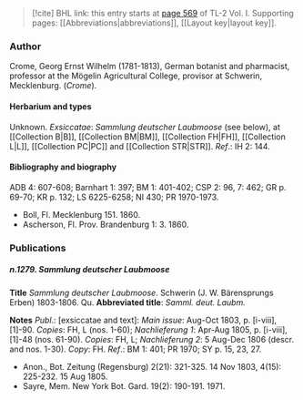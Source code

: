 > [!cite] BHL link: this entry starts at [page 569](https://www.biodiversitylibrary.org/item/103414#page/617/mode/1up) of TL-2 Vol. I.
> Supporting pages: [[Abbreviations|abbreviations]], [[Layout key|layout key]].

### Author

Crome, Georg Ernst Wilhelm (1781-1813), German botanist and pharmacist, professor at the Mögelin Agricultural College, provisor at Schwerin, Mecklenburg. (*Crome*).

#### Herbarium and types

Unknown. *Exsiccatae*: *Sammlung deutscher Laubmoose* (see below), at [[Collection B|B]], [[Collection BM|BM]], [[Collection FH|FH]], [[Collection L|L]], [[Collection PC|PC]] and [[Collection STR|STR]].
*Ref*.: IH 2: 144.

#### Bibliography and biography

ADB 4: 607-608; Barnhart 1: 397; BM 1: 401-402; CSP 2: 96, 7: 462; GR p. 69-70; KR p. 132; LS 6225-6258; NI 430; PR 1970-1973.
- Boll, Fl. Mecklenburg 151. 1860.
- Ascherson, Fl. Prov. Brandenburg 1: 3. 1860.

### Publications

##### n.1279. Sammlung deutscher Laubmoose

**Title**
*Sammlung deutscher Laubmoose*. Schwerin (J. W. Bärensprungs Erben) 1803-1806. Qu.
**Abbreviated title**: *Samml. deut. Laubm.*

**Notes**
*Publ*.: \[exsiccatae and text\]: *Main issue*: Aug-Oct 1803, p. \[i-viii\], \[1\]-90. *Copies*: FH, L (nos. 1-60); *Nachlieferung 1*: Apr-Aug 1805, p. \[i-viii\], \[1\]-48 (nos. 61-90). *Copies*: FH, L; *Nachlieferung 2*: 5 Aug-Dec 1806 (descr. and nos. 1-30). *Copy*: FH.
*Ref*.: BM 1: 401; PR 1970; SY p. 15, 23, 27.
- Anon., Bot. Zeitung (Regensburg) 2(21): 321-325. 14 Nov 1803, 4(15): 225-232. 15 Aug 1805.
- Sayre, Mem. New York Bot. Gard. 19(2): 190-191. 1971.

